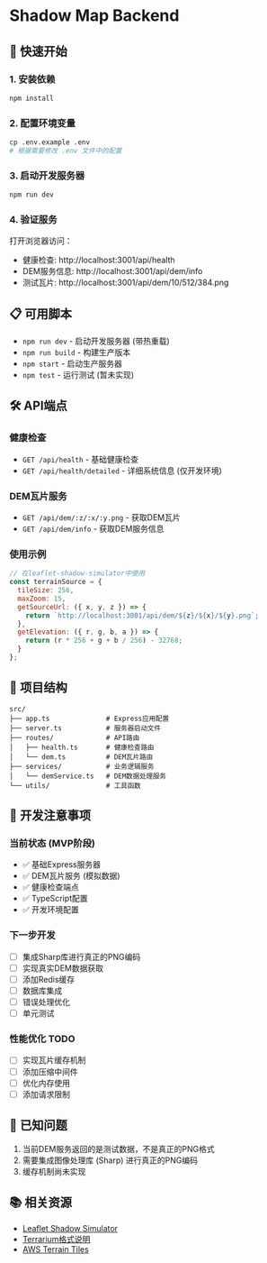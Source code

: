 # Shadow Map Backend

## 🚀 快速开始

### 1. 安装依赖
```bash
npm install
```

### 2. 配置环境变量
```bash
cp .env.example .env
# 根据需要修改 .env 文件中的配置
```

### 3. 启动开发服务器
```bash
npm run dev
```

### 4. 验证服务
打开浏览器访问：
- 健康检查: http://localhost:3001/api/health
- DEM服务信息: http://localhost:3001/api/dem/info
- 测试瓦片: http://localhost:3001/api/dem/10/512/384.png

## 📋 可用脚本

- `npm run dev` - 启动开发服务器 (带热重载)
- `npm run build` - 构建生产版本
- `npm start` - 启动生产服务器
- `npm test` - 运行测试 (暂未实现)

## 🛠️ API端点

### 健康检查
- `GET /api/health` - 基础健康检查
- `GET /api/health/detailed` - 详细系统信息 (仅开发环境)

### DEM瓦片服务
- `GET /api/dem/:z/:x/:y.png` - 获取DEM瓦片
- `GET /api/dem/info` - 获取DEM服务信息

### 使用示例
```javascript
// 在leaflet-shadow-simulator中使用
const terrainSource = {
  tileSize: 256,
  maxZoom: 15,
  getSourceUrl: ({ x, y, z }) => {
    return `http://localhost:3001/api/dem/${z}/${x}/${y}.png`;
  },
  getElevation: ({ r, g, b, a }) => {
    return (r * 256 + g + b / 256) - 32768;
  }
};
```

## 📁 项目结构

```
src/
├── app.ts              # Express应用配置
├── server.ts           # 服务器启动文件
├── routes/             # API路由
│   ├── health.ts       # 健康检查路由
│   └── dem.ts          # DEM瓦片路由
├── services/           # 业务逻辑服务
│   └── demService.ts   # DEM数据处理服务
└── utils/              # 工具函数
```

## 🔧 开发注意事项

### 当前状态 (MVP阶段)
- ✅ 基础Express服务器
- ✅ DEM瓦片服务 (模拟数据)
- ✅ 健康检查端点
- ✅ TypeScript配置
- ✅ 开发环境配置

### 下一步开发
- [ ] 集成Sharp库进行真正的PNG编码
- [ ] 实现真实DEM数据获取
- [ ] 添加Redis缓存
- [ ] 数据库集成
- [ ] 错误处理优化
- [ ] 单元测试

### 性能优化 TODO
- [ ] 实现瓦片缓存机制
- [ ] 添加压缩中间件
- [ ] 优化内存使用
- [ ] 添加请求限制

## 🐛 已知问题

1. 当前DEM服务返回的是测试数据，不是真正的PNG格式
2. 需要集成图像处理库 (Sharp) 进行真正的PNG编码
3. 缓存机制尚未实现

## 📚 相关资源

- [Leaflet Shadow Simulator](https://www.npmjs.com/package/leaflet-shadow-simulator)
- [Terrarium格式说明](https://github.com/tilezen/joerd/blob/master/docs/formats.md#terrarium)
- [AWS Terrain Tiles](https://registry.opendata.aws/terrain-tiles/)
